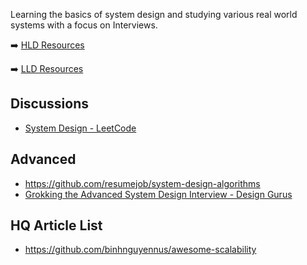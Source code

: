 Learning the basics of system design and studying various real world systems with a focus on Interviews.

➡️ [HLD Resources](/HLD.md)

➡️ [LLD Resources](/LLD.md)

## Discussions
- [System Design - LeetCode](https://leetcode.com/discuss/interview-question/system-design)

## Advanced
- https://github.com/resumejob/system-design-algorithms
- [Grokking the Advanced System Design Interview - Design Gurus](https://www.designgurus.io/course/grokking-the-advanced-system-design-interview)

## HQ Article List
- https://github.com/binhnguyennus/awesome-scalability
